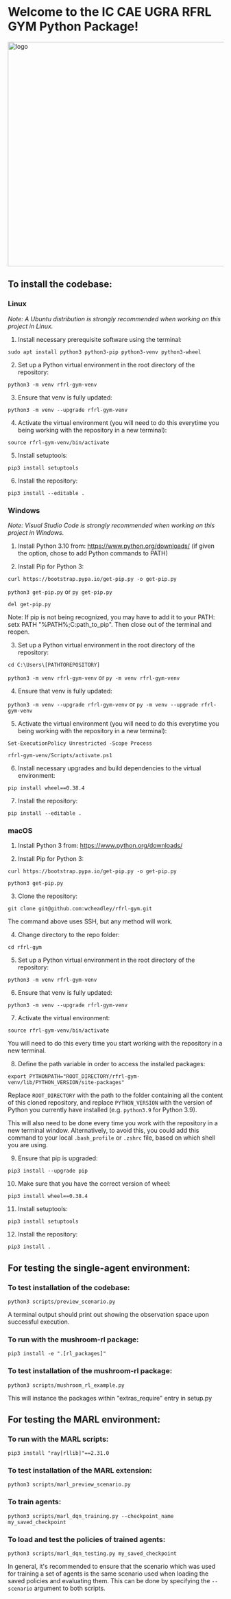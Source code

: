 # Welcome to the IC CAE UGRA RFRL GYM Python Package!

<img width="523" alt="logo" src="https://github.com/wcheadley/rfrl-gym/assets/15094176/f683967f-8d5a-49f5-ba99-819cd2d50a47">

## To install the codebase:

### Linux 
*Note: A Ubuntu distribution is strongly recommended when working on this project in Linux.*

1. Install necessary prerequisite software using the terminal:

`sudo apt install python3 python3-pip python3-venv python3-wheel`

2. Set up a Python virtual environment in the root directory of the repository:

`python3 -m venv rfrl-gym-venv`

3. Ensure that venv is fully updated:

`python3 -m venv --upgrade rfrl-gym-venv` 

4. Activate the virtual environment (you will need to do this everytime you being working with the repository in a new terminal):

`source rfrl-gym-venv/bin/activate`

5. Install setuptools:

`pip3 install setuptools`

6. Install the repository:

`pip3 install --editable .`

### Windows
*Note: Visual Studio Code is strongly recommended when working on this project in Windows.*

1. Install Python 3.10 from: https://www.python.org/downloads/ (if given the option, chose to add Python commands to PATH)

2. Install Pip for Python 3: 

`curl https://bootstrap.pypa.io/get-pip.py -o get-pip.py`

`python3 get-pip.py` or `py get-pip.py`

`del get-pip.py`

Note: If pip is not being recognized, you may have to add it to your PATH: setx PATH "%PATH%;C:path_to_pip". Then close out of the terminal and reopen.

3. Set up a Python virtual environment in the root directory of the repository:

`cd C:\Users\[PATHTOREPOSITORY]`

`python3 -m venv rfrl-gym-venv` or `py -m venv rfrl-gym-venv`

4. Ensure that venv is fully updated:

`python3 -m venv --upgrade rfrl-gym-venv` or `py -m venv --upgrade rfrl-gym-venv`

5. Activate the virtual environment (you will need to do this everytime you being working with the repository in a new terminal):

`Set-ExecutionPolicy Unrestricted -Scope Process`

`rfrl-gym-venv/Scripts/activate.ps1`

6. Install necessary upgrades and build dependencies to the virtual environment:

`pip install wheel==0.38.4`

7. Install the repository:

`pip install --editable .`

### macOS
1. Install Python 3 from: https://www.python.org/downloads/

2. Install Pip for Python 3:

`curl https://bootstrap.pypa.io/get-pip.py -o get-pip.py`

`python3 get-pip.py`

3. Clone the repository:

`git clone git@github.com:wcheadley/rfrl-gym.git`

The command above uses SSH, but any method will work.

4. Change directory to the repo folder:

`cd rfrl-gym`

5. Set up a Python virtual environment in the root directory of the repository:

`python3 -m venv rfrl-gym-venv`

6. Ensure that venv is fully updated:

`python3 -m venv --upgrade rfrl-gym-venv`

7. Activate the virtual environment:

`source rfrl-gym-venv/bin/activate`

You will need to do this every time you start working with the repository in a new terminal.

8. Define the path variable in order to access the installed packages:

`export PYTHONPATH="ROOT_DIRECTORY/rfrl-gym-venv/lib/PYTHON_VERSION/site-packages"`

Replace `ROOT_DIRECTORY` with the path to the folder containing all the content of this cloned repository, and replace `PYTHON_VERSION` with the version of Python you currently have installed (e.g. `python3.9` for Python 3.9).

This will also need to be done every time you work with the repository in a new terminal window. Alternatively, to avoid this, you could add this command to your local `.bash_profile` or `.zshrc` file, based on which shell you are using.

9. Ensure that pip is upgraded:

`pip3 install --upgrade pip`

10. Make sure that you have the correct version of wheel:

`pip3 install wheel==0.38.4`

11. Install setuptools:

`pip3 install setuptools`

12. Install the repository:

`pip3 install .`

## For testing the single-agent environment:

### To test installation of the codebase:
`python3 scripts/preview_scenario.py`
  
A terminal output should print out showing the observation space upon successful execution. 

### To run with the mushroom-rl package:
`pip3 install -e ".[rl_packages]"`

### To test installation of the mushroom-rl package:
`python3 scripts/mushroom_rl_example.py`

This will instance the packages within "extras_require" entry in setup.py

## For testing the MARL environment:

### To run with the MARL scripts:
`pip3 install "ray[rllib]"==2.31.0`

### To test installation of the MARL extension:
`python3 scripts/marl_preview_scenario.py`

### To train agents:
`python3 scripts/marl_dqn_training.py --checkpoint_name my_saved_checkpoint`

### To load and test the policies of trained agents:
`python3 scripts/marl_dqn_testing.py my_saved_checkpoint`

In general, it's recommended to ensure that the scenario which was used for training a set of agents is the same scenario used when loading the saved policies and evaluating them. This can be done by specifying the `--scenario` argument to both scripts.
